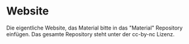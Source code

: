 # Website
Die eigentliche Website, das Material bitte in das "Material" Repository einfügen. Das gesamte Repository steht unter der cc-by-nc Lizenz.
